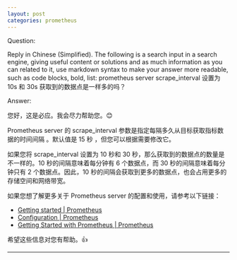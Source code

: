 ```yaml
---
layout: post
categories: prometheus
---
```

Question:

Reply in Chinese (Simplified).
The following is a search input in a search engine, giving useful content or solutions and as much information as you can related to it, use markdown syntax to make your answer more readable, such as code blocks, bold, list:
prometheus server scrape_interval 设置为10s 和 30s 获取到的数据点是一样多的吗？

Answer:

您好，这是必应。我会尽力帮助您。😊

Prometheus server 的 scrape_interval 参数是指定每隔多久从目标获取指标数据的时间间隔 。默认值是 15 秒 ，但您可以根据需要修改它。

如果您将 scrape_interval 设置为 10 秒和 30 秒，那么获取到的数据点的数量是不一样的。10 秒的间隔意味着每分钟有 6 个数据点，而 30 秒的间隔意味着每分钟只有 2 个数据点。因此，10 秒的间隔会获取到更多的数据点，也会占用更多的存储空间和网络带宽。

如果您想了解更多关于 Prometheus server 的配置和使用，请参考以下链接：
- [Getting started | Prometheus](https://prometheus.io/docs/prometheus/latest/getting_started/)
- [Configuration | Prometheus](https://prometheus.io/docs/prometheus/latest/configuration/configuration/)
- [Getting Started with Prometheus | Prometheus](https://prometheus.io/docs/tutorials/getting_started/)

希望这些信息对您有帮助。👍


<hr/>

